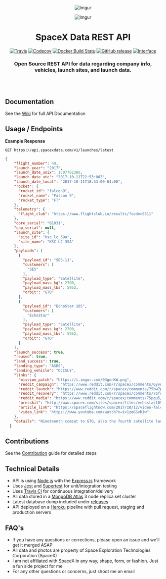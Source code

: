 <div align="center">

![Imgur](http://i.imgur.com/eL73Iit.png)

![Imgur](https://i.imgur.com/HOh86Ex.jpg)

# SpaceX Data REST API

[![Travis](https://img.shields.io/travis/r-spacex/SpaceX-API.svg?style=flat-square)](https://travis-ci.org/r-spacex/SpaceX-API)
[![Codecov](https://img.shields.io/codecov/c/github/r-spacex/SpaceX-API.svg?style=flat-square)](https://codecov.io/gh/r-spacex/SpaceX-API)
[![Docker Build Statu](https://img.shields.io/docker/build/jakewmeyer/spacex-api.svg?style=flat-square)](https://hub.docker.com/r/jakewmeyer/spacex-api/)
[![GitHub release](https://img.shields.io/github/release/r-spacex/SpaceX-API.svg?style=flat-square)]()
[![Interface](https://img.shields.io/badge/interface-REST-brightgreen.svg?style=flat-square)]()

### Open Source REST API for data regarding company info, vehicles, launch sites, and launch data.
<br></br>

</div>

## Documentation
See the [Wiki](https://github.com/r-spacex/SpaceX-API/wiki) for full API Documentation

## Usage / Endpoints

**Example Response**

```http
GET https://api.spacexdata.com/v1/launches/latest
```

```json
{
    "flight_number": 49,
    "launch_year": "2017",
    "launch_date_unix": 1507762380,
    "launch_date_utc": "2017-10-11T22:53:00Z",
    "launch_date_local": "2017-10-11T18:53:00-04:00",
    "rocket": {
      "rocket_id": "falcon9",
      "rocket_name": "Falcon 9",
      "rocket_type": "FT"
    },
    "telemetry": {
      "flight_club": "https://www.flightclub.io/results/?code=SS11"
    },
    "core_serial": "B1031",
    "cap_serial": null,
    "launch_site": {
      "site_id": "ksc_lc_39a",
      "site_name": "KSC LC 39A"
    },
    "payloads": [
      {
        "payload_id": "SES-11",
        "customers": [
          "SES"
        ],
        "payload_type": "Satellite",
        "payload_mass_kg": 2700,
        "payload_mass_lbs": 5952,
        "orbit": "GTO"
      },
      {
        "payload_id": "EchoStar 105",
        "customers": [
          "EchoStar"
        ],
        "payload_type": "Satellite",
        "payload_mass_kg": 2700,
        "payload_mass_lbs": 5952,
        "orbit": "GTO"
      }
    ],
    "launch_success": true,
    "reused": true,
    "land_success": true,
    "landing_type": "ASDS",
    "landing_vehicle": "OCISLY",
    "links": {
      "mission_patch": "https://i.imgur.com/03gonKW.png",
      "reddit_campaign": "https://www.reddit.com/r/spacex/comments/6yvn64/ses11echostar_105_launch_campaign_thread/",
      "reddit_launch": "https://www.reddit.com/r/spacex/comments/75bw7p/ses11echostar105_official_launch_discussions/",
      "reddit_recovery": "https://www.reddit.com/r/spacex/comments/76fqz1/b10312_recovery_thread/",
      "reddit_media": "https://www.reddit.com/r/spacex/comments/75pgu5/rspacex_ses11_media_thread_videos_images_gifs/",
      "presskit": "http://www.spacex.com/sites/spacex/files/echostar105ses11presskit.pdf",
      "article_link": "https://spaceflightnow.com/2017/10/12/video-falcon-9-rocket-lifts-off-with-joint-satellite-for-ses-echostar/",
      "video_link": "https://www.youtube.com/watch?v=iv1zeGSvhIw"
    },
    "details": "Nineteenth comsat to GTO, also the fourth satellite launched for SES and second for Echostar. Third time a first stage booster will be reused."
  }
  ```

## Contributions
See the [Contribution](https://github.com/r-spacex/SpaceX-API/blob/master/CONTRIBUTING.md) guide for detailed steps

## Technical Details
* API is using [Node.js](https://nodejs.org/en/) with the [Express.js](https://expressjs.com/) framework
* Uses [Jest](https://facebook.github.io/jest/) and [Supertest](https://github.com/visionmedia/supertest) for unit/integration testing
* Uses [Travis CI](https://travis-ci.org/) for continuous integration/delivery
* All data stored in a [MongoDB Atlas](https://www.mongodb.com/cloud/atlas) 3 node replica set cluster
* Latest database dump included under [releases](https://github.com/r-spacex/SpaceX-API/releases)
* API deployed on a [Heroku](https://www.heroku.com/) pipeline with pull request, staging and production servers

## FAQ's
* If you have any questions or corrections, please open an issue and we'll get it merged ASAP
* All data and photos are property of Space Exploration Technologies Corporation (SpaceX)
* I am not affiliated with SpaceX in any way, shape, form, or fashion. Just a fun side project for me
* For any other questions or concerns, just shoot me an email
